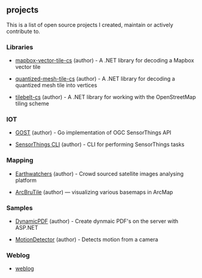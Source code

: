 ## projects

This is a list of open source projects I created, maintain or actively contribute to.

### Libraries
- [mapbox-vector-tile-cs](https://github.com/bertt/mapbox-vector-tile-cs) (author) - A .NET library for decoding a Mapbox vector tile

- [quantized-mesh-tile-cs](https://github.com/bertt/quantized-mesh-tile-cs) (author) - A .NET library for decoding a quantized mesh tile into vertices

- [tilebelt-cs](https://github.com/bertt/tilebelt-cs) (author) - A .NET library for working with the OpenStreetMap tiling scheme 

### IOT
- [GOST](https://github.com/geodan/gost) (author) - Go implementation of OGC SensorThings API

- [SensorThings CLI](https://github.com/geodan/sensorthings-cli) (author) - CLI for performing SensorThings tasks

### Mapping

- [Earthwatchers](https://github.com/Geodan/Earthwatchers) (author) - Crowd sourced satellite images analysing platform

- [ArcBruTile](https://github.com/arcbrutile/arcbrutile) (author) — visualizing various basemaps in ArcMap

### Samples

- [DynamicPDF](https://github.com/bertt/DynamicPDF) (author) - Create dynmaic PDF's on the server with ASP.NET

- [MotionDetector](https://github.com/bertt/MotionDetector) (author) - Detects motion from a camera

### Weblog

- [weblog](http://bertt.wordpress.com)


